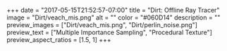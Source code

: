 +++
date = "2017-05-15T21:52:57-07:00"
title = "Dirt: Offline Ray Tracer"
image = "Dirt/veach_mis.png"
alt = ""
color = "#060D14"
description = ""
preview_images = ["Dirt/veach_mis.png", "Dirt/perlin_noise.png"]
preview_text = ["Multiple Importance Sampling", "Procedural Texture"]
preview_aspect_ratios = [1.5, 1]
+++